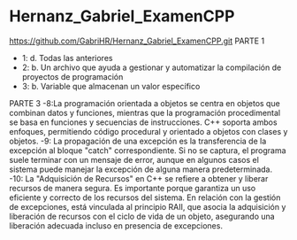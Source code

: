 # Hernanz_Gabriel_ExamenCPP
https://github.com/GabriHR/Hernanz_Gabriel_ExamenCPP.git
PARTE 1
- 1: d. Todas las anteriores
- 2: b. Un archivo que ayuda a gestionar y automatizar la compilación de proyectos de programación
- 3: b. Variable que almacenan un valor específico

PARTE 3
-8:La programación orientada a objetos se centra en objetos que combinan datos y funciones, mientras que la programación procedimental se basa en funciones y secuencias de instrucciones. C++ soporta ambos enfoques, permitiendo código procedural y orientado a objetos con clases y objetos.
-9: La propagación de una excepción es la transferencia de la excepción al bloque "catch" correspondiente. Si no se captura, el programa suele terminar con un mensaje de error, aunque en algunos casos el sistema puede manejar la excepción de alguna manera predeterminada.
-10: La "Adquisición de Recursos" en C++ se refiere a obtener y liberar recursos de manera segura. Es importante porque garantiza un uso eficiente y correcto de los recursos del sistema. En relación con la gestión de excepciones, está vinculada al principio RAII, que asocia la adquisición y liberación de recursos con el ciclo de vida de un objeto, asegurando una liberación adecuada incluso en presencia de excepciones.
